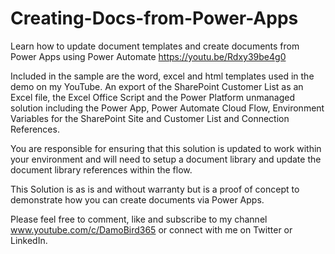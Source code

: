 # Creating-Docs-from-Power-Apps
Learn how to update document templates and create documents from Power Apps using Power Automate https://youtu.be/Rdxy39be4g0

Included in the sample are the word, excel and html templates used in the demo on my YouTube.  An export of the SharePoint Customer List as an Excel file, the Excel Office Script and the Power Platform unmanaged solution including the Power App, Power Automate Cloud Flow, Environment Variables for the SharePoint Site and Customer List and Connection References.

You are responsible for ensuring that this solution is updated to work within your environment and will need to setup a document library and update the document library references within the flow.

This Solution is as is and without warranty but is a proof of concept to demonstrate how you can create documents via Power Apps.

Please feel free to comment, like and subscribe to my channel www.youtube.com/c/DamoBird365 or connect with me on Twitter or LinkedIn.
